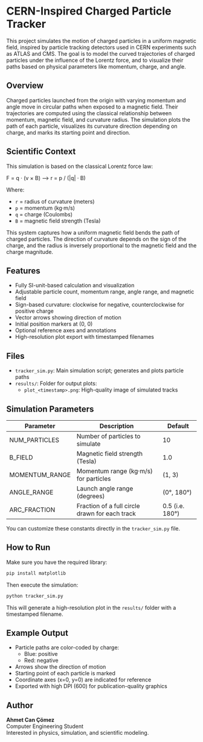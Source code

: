 # CERN-Inspired Charged Particle Tracker

This project simulates the motion of charged particles in a uniform magnetic field, inspired by particle tracking detectors used in CERN experiments such as ATLAS and CMS. The goal is to model the curved trajectories of charged particles under the influence of the Lorentz force, and to visualize their paths based on physical parameters like momentum, charge, and angle.

## Overview

Charged particles launched from the origin with varying momentum and angle move in circular paths when exposed to a magnetic field. Their trajectories are computed using the classical relationship between momentum, magnetic field, and curvature radius. The simulation plots the path of each particle, visualizes its curvature direction depending on charge, and marks its starting point and direction.

## Scientific Context

This simulation is based on the classical Lorentz force law:

F = q · (v × B)  ⟶  r = p / (|q| · B)

Where:
- `r` = radius of curvature (meters)
- `p` = momentum (kg·m/s)
- `q` = charge (Coulombs)
- `B` = magnetic field strength (Tesla)


This system captures how a uniform magnetic field bends the path of charged particles. The direction of curvature depends on the sign of the charge, and the radius is inversely proportional to the magnetic field and the charge magnitude.

## Features

- Fully SI-unit-based calculation and visualization
- Adjustable particle count, momentum range, angle range, and magnetic field
- Sign-based curvature: clockwise for negative, counterclockwise for positive charge
- Vector arrows showing direction of motion
- Initial position markers at (0, 0)
- Optional reference axes and annotations
- High-resolution plot export with timestamped filenames

## Files

- `tracker_sim.py`: Main simulation script; generates and plots particle paths
- `results/`: Folder for output plots:
  - `plot_<timestamp>.png`: High-quality image of simulated tracks

## Simulation Parameters

| Parameter         | Description                                       | Default            |
|------------------|---------------------------------------------------|--------------------|
| NUM_PARTICLES    | Number of particles to simulate                   | 10                 |
| B_FIELD          | Magnetic field strength (Tesla)                   | 1.0                |
| MOMENTUM_RANGE   | Momentum range (kg·m/s) for particles             | (1, 3)             |
| ANGLE_RANGE      | Launch angle range (degrees)                      | (0°, 180°)         |
| ARC_FRACTION     | Fraction of a full circle drawn for each track    | 0.5 (i.e. 180°)    |

You can customize these constants directly in the `tracker_sim.py` file.

## How to Run

Make sure you have the required library:

```bash
pip install matplotlib
```

Then execute the simulation:

```bash
python tracker_sim.py
```

This will generate a high-resolution plot in the `results/` folder with a timestamped filename.

## Example Output

- Particle paths are color-coded by charge:
  - Blue: positive
  - Red: negative
- Arrows show the direction of motion
- Starting point of each particle is marked
- Coordinate axes (x=0, y=0) are indicated for reference
- Exported with high DPI (600) for publication-quality graphics

## Author

**Ahmet Can Çömez**  
Computer Engineering Student  
Interested in physics, simulation, and scientific modeling.
